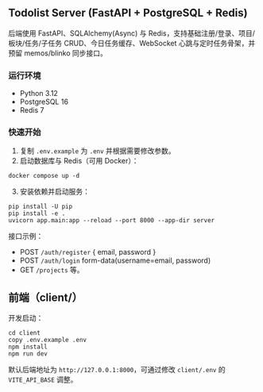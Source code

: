 ## Todolist Server (FastAPI + PostgreSQL + Redis)

后端使用 FastAPI、SQLAlchemy(Async) 与 Redis，支持基础注册/登录、项目/板块/任务/子任务 CRUD、今日任务缓存、WebSocket 心跳与定时任务骨架，并预留 memos/blinko 同步接口。

### 运行环境
- Python 3.12
- PostgreSQL 16
- Redis 7

### 快速开始
1. 复制 `.env.example` 为 `.env` 并根据需要修改参数。
2. 启动数据库与 Redis（可用 Docker）：
```pwsh
docker compose up -d
```
3. 安装依赖并启动服务：
```pwsh
pip install -U pip
pip install -e .
uvicorn app.main:app --reload --port 8000 --app-dir server
```

接口示例：
- POST `/auth/register` { email, password }
- POST `/auth/login` form-data(username=email, password)
- GET `/projects` 等。

## 前端（client/）

开发启动：

```pwsh
cd client
copy .env.example .env
npm install
npm run dev
```

默认后端地址为 `http://127.0.0.1:8000`，可通过修改 `client/.env` 的 `VITE_API_BASE` 调整。

